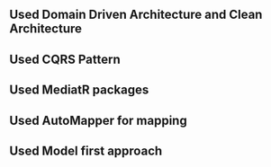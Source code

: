 ## Used Domain Driven Architecture and Clean Architecture
## Used CQRS Pattern
## Used MediatR packages
## Used AutoMapper for mapping
## Used Model first approach

